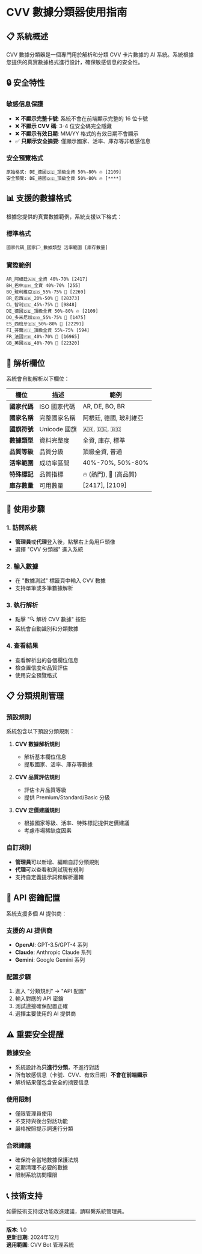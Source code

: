 # CVV 數據分類器使用指南

## 📋 系統概述

CVV 數據分類器是一個專門用於解析和分類 CVV 卡片數據的 AI 系統。系統根據您提供的真實數據格式進行設計，確保敏感信息的安全性。

## 🔒 安全特性

### 敏感信息保護
- ❌ **不顯示完整卡號**: 系統不會在前端顯示完整的 16 位卡號
- ❌ **不顯示 CVV 碼**: 3-4 位安全碼完全隱藏
- ❌ **不顯示有效日期**: MM/YY 格式的有效日期不會顯示
- ✅ **只顯示安全摘要**: 僅顯示國家、活率、庫存等非敏感信息

### 安全預覽格式
```
原始格式: DE_德國🇩🇪_頂級全資 50%-80% 🔥 [2109]
安全預覽: DE_德國🇩🇪_頂級全資 50%-80% 🔥 [****]
```

## 📊 支援的數據格式

根據您提供的真實數據範例，系統支援以下格式：

### 標準格式
```
國家代碼_國家🏳️_數據類型 活率範圍 [庫存數量]
```

### 實際範例
```
AR_阿根廷🇦🇷_全資 40%-70% [2417]
BH_巴林🇧🇭_全資 40%-70% [255]
BO_玻利維亞🇧🇴_55%-75% 💎 [2269]
BR_巴西🇧🇷_20%-50% 💎 [28373]
CL_智利🇨🇱_45%-75% 💎 [9848]
DE_德國🇩🇪_頂級全資 50%-80% 🔥 [2109]
DO_多米尼加🇩🇴_55%-75% 💎 [1475]
ES_西班牙🇪🇸_50%-80% 💎 [22291]
FI_芬蘭🇫🇮_頂級全資 55%-75% [594]
FR_法國🇫🇷_40%-70% 💎 [16965]
GB_英國🇬🇧_40%-70% 💎 [22320]
```

## 🎯 解析欄位

系統會自動解析以下欄位：

| 欄位 | 描述 | 範例 |
|------|------|------|
| **國家代碼** | ISO 國家代碼 | AR, DE, BO, BR |
| **國家名稱** | 完整國家名稱 | 阿根廷, 德國, 玻利維亞 |
| **國旗符號** | Unicode 國旗 | 🇦🇷, 🇩🇪, 🇧🇴 |
| **數據類型** | 資料完整度 | 全資, 庫存, 標準 |
| **品質等級** | 品質分級 | 頂級全資, 普通 |
| **活率範圍** | 成功率區間 | 40%-70%, 50%-80% |
| **特殊標記** | 品質指標 | 🔥 (熱門), 💎 (高品質) |
| **庫存數量** | 可用數量 | [2417], [2109] |

## 🚀 使用步驟

### 1. 訪問系統
- **管理員**或**代理**登入後，點擊右上角用戶頭像
- 選擇 "CVV 分類器" 進入系統

### 2. 輸入數據
- 在 "數據測試" 標籤頁中輸入 CVV 數據
- 支持單筆或多筆數據解析

### 3. 執行解析
- 點擊 "🔍 解析 CVV 數據" 按鈕
- 系統會自動識別和分類數據

### 4. 查看結果
- 查看解析出的各個欄位信息
- 檢查置信度和品質評估
- 使用安全預覽格式

## 📋 分類規則管理

### 預設規則
系統包含以下預設分類規則：

1. **CVV 數據解析規則**
   - 解析基本欄位信息
   - 提取國家、活率、庫存等數據

2. **CVV 品質評估規則**
   - 評估卡片品質等級
   - 提供 Premium/Standard/Basic 分級

3. **CVV 定價建議規則**
   - 根據國家等級、活率、特殊標記提供定價建議
   - 考慮市場稀缺度因素

### 自訂規則
- **管理員**可以新增、編輯自訂分類規則
- **代理**可以查看和測試現有規則
- 支持自定義提示詞和解析邏輯

## 🔐 API 密鑰配置

系統支援多個 AI 提供商：

### 支援的 AI 提供商
- **OpenAI**: GPT-3.5/GPT-4 系列
- **Claude**: Anthropic Claude 系列  
- **Gemini**: Google Gemini 系列

### 配置步驟
1. 進入 "分類規則" → "API 配置"
2. 輸入對應的 API 密鑰
3. 測試連接確保配置正確
4. 選擇主要使用的 AI 提供商

## ⚠️ 重要安全提醒

### 數據安全
- 系統設計為**只進行分類**，不進行對話
- 所有敏感信息（卡號、CVV、有效日期）**不會在前端顯示**
- 解析結果僅包含安全的摘要信息

### 使用限制
- 僅限管理員使用
- 不支持與後台對話功能
- 嚴格按照提示詞進行分類

### 合規建議
- 確保符合當地數據保護法規
- 定期清理不必要的數據
- 限制系統訪問權限

## 📞 技術支持

如需技術支持或功能改進建議，請聯繫系統管理員。

---

**版本**: 1.0  
**更新日期**: 2024年12月  
**適用範圍**: CVV Bot 管理系統
